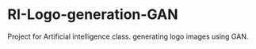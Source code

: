 # RI-Logo-generation-GAN
Project for Artificial intelligence class. generating logo images using GAN.
